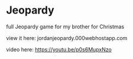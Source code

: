 # Jeopardy
full Jeopardy game for my brother for Christmas

view it here: jordanjeopardy.000webhostapp.com

video here: https://youtu.be/p0s6MupxNzo
